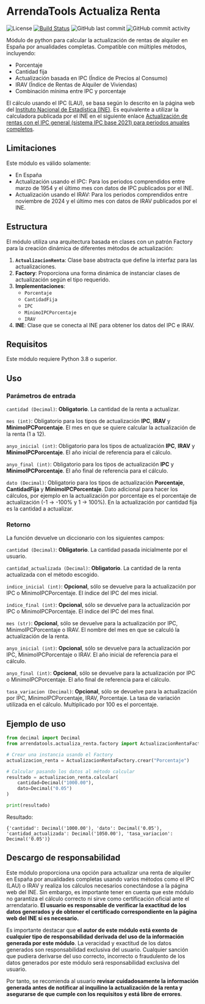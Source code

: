 # ArrendaTools Actualiza Renta
![License](https://img.shields.io/github/license/hokus15/ArrendaToolsActualizaRenta)
[![Build Status](https://github.com/hokus15/ArrendaToolsActualizaRenta/actions/workflows/main.yml/badge.svg)](https://github.com/hokus15/ArrendaToolsActualizaRenta/actions)
![GitHub last commit](https://img.shields.io/github/last-commit/hokus15/ArrendaToolsActualizaRenta?logo=github)
![GitHub commit activity](https://img.shields.io/github/commit-activity/m/hokus15/ArrendaToolsActualizaRenta?logo=github)

Módulo de python para calcular la actualización de rentas de alquiler en España por anualidades completas. Compatible con múltiples métodos, incluyendo:
- Porcentaje
- Cantidad fija
- Actualización basada en IPC (Índice de Precios al Consumo)
- IRAV (Índice de Rentas de Alquiler de Viviendas)
- Combinación mínima entre IPC y porcentaje

El cálculo usando el IPC (LAU), se basa según lo descrito en la página web del [Instituto Nacional de Estadística (INE)](https://www.ine.es/ss/Satellite?c=Page&cid=1254735905720&pagename=ProductosYServicios%2FPYSLayout&L=0&p=1254735893337). Es equivalente a utilizar la calculadora publicada por el INE en el siguiente enlace [Actualización de rentas con el IPC general (sistema IPC base 2021) para periodos anuales completos](https://www.ine.es/calcula).

## Limitaciones
Este módulo es válido solamente:
- En España
- Actualización usando el IPC: Para los periodos comprendidos entre marzo de 1954 y el último mes con datos de IPC publicados por el INE.
- Actualización usando el IRAV: Para los periodos comprendidos entre noviembre de 2024 y el último mes con datos de IRAV publicados por el INE.

## Estructura
El módulo utiliza una arquitectura basada en clases con un patrón Factory para la creación dinámica de diferentes métodos de actualización:

1. **`ActualizacionRenta`**: Clase base abstracta que define la interfaz para las actualizaciones.
2. **Factory**: Proporciona una forma dinámica de instanciar clases de actualización según el tipo requerido.
3. **Implementaciones**:
    - `Porcentaje`
    - `CantidadFija`
    - `IPC`
    - `MinimoIPCPorcentaje`
    - `IRAV`
4. **INE**: Clase que se conecta al INE para obtener los datos del IPC e IRAV.

## Requisitos

Este módulo requiere Python 3.8 o superior.

## Uso

### Parámetros de entrada
`cantidad (Decimal)`: **Obligatorio**. La cantidad de la renta a actualizar.

`mes (int)`: Obligatorio para los tipos de actualización **IPC**, **IRAV** y **MinimoIPCPorcentaje**. El mes en que se quiere calcular la actualización de la renta (1 a 12).

`anyo_inicial (int)`: Obligatorio para los tipos de actualización **IPC**, **IRAV** y **MinimoIPCPorcentaje**. El año inicial de referencia para el cálculo.

`anyo_final (int)`: Obligatorio para los tipos de actualización **IPC** y **MinimoIPCPorcentaje**. El año final de referencia para el cálculo.

`dato (Decimal)`: Obligatorio para los tipos de actualización **Porcentaje**, **CantidadFija** y **MinimoIPCPorcentaje**. Dato adicional para hacer los cálculos, por ejemplo en la actualización por porcentaje es el porcentaje de actualización (-1 -> -100% y 1 -> 100%). En la actualización por cantidad fija es la cantidad a actualizar.

### Retorno
La función devuelve un diccionario con los siguientes campos:

`cantidad (Decimal)`: **Obligatorio**. La cantidad pasada inicialmente por el usuario.

`cantidad_actualizada (Decimal)`: **Obligatorio**. La cantidad de la renta actualizada con el método escogido.

`indice_inicial (int)`: **Opcional**, sólo se devuelve para la actualización por IPC o MinimoIPCPorcentaje. El índice del IPC del mes inicial.

`indice_final (int)`: **Opcional**, sólo se devuelve para la actualización por IPC o MinimoIPCPorcentaje. El índice del IPC del mes final.

`mes (str)`: **Opcional**, sólo se devuelve para la actualización por IPC, MinimoIPCPorcentaje o IRAV. El nombre del mes en que se calculó la actualización de la renta.

`anyo_inicial (int)`: **Opcional**, sólo se devuelve para la actualización por IPC, MinimoIPCPorcentaje o IRAV. El año inicial de referencia para el cálculo. 

`anyo_final (int)`: **Opcional**, sólo se devuelve para la actualización por IPC o MinimoIPCPorcentaje. El año final de referencia para el cálculo.

`tasa_variacion (Decimal)`: **Opcional**, sólo se devuelve para la actualización por IPC, MinimoIPCPorcentaje, IRAV, Porcentaje. La tasa de variación utilizada en el cálculo. Multiplicado por 100 es el porcentaje.

## Ejemplo de uso

```python
from decimal import Decimal
from arrendatools.actualiza_renta.factory import ActualizacionRentaFactory

# Crear una instancia usando el Factory
actualizacion_renta = ActualizacionRentaFactory.crear("Porcentaje")

# Calcular pasando los datos al método calcular
resultado = actualizacion_renta.calcular(
    cantidad=Decimal("1000.00"),
    dato=Decimal("0.05")
)

print(resultado)
```

Resultado:
```
{'cantidad': Decimal('1000.00'), 'dato': Decimal('0.05'), 'cantidad_actualizada': Decimal('1050.00'), 'tasa_variacion': Decimal('0.05')}
```

## Descargo de responsabilidad
Este módulo proporciona una opción para actualizar una renta de alquiler en España por anualidades completas usando varios métodos como el IPC (LAU) o IRAV y realiza los cálculos necesarios conectándose a la página web del INE. Sin embargo, es importante tener en cuenta que este módulo no garantiza el cálculo correcto ni sirve como certificación oficial ante el arrendatario. **El usuario es responsable de verificar la exactitud de los datos generados y de obtener el certificado correspondiente en la página web del INE si es necesario.**

Es importante destacar que **el autor de este módulo está exento de cualquier tipo de responsabilidad derivada del uso de la información generada por este módulo**. La veracidad y exactitud de los datos generados son responsabilidad exclusiva del usuario. Cualquier sanción que pudiera derivarse del uso correcto, incorrecto o fraudulento de los datos generados por este módulo será responsabilidad exclusiva del usuario.

Por tanto, se recomienda al usuario **revisar cuidadosamente la información generada antes de notificar al inquilino la actualización de la renta y asegurarse de que cumple con los requisitos y está libre de errores**.
